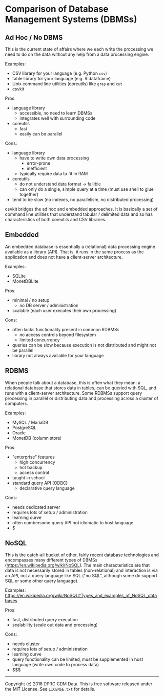 Comparison of Database Management Systems (DBMSs)
=================================================


Ad Hoc / No DBMS
----------------

This is the current state of affairs where we each write the processing
we need to do on the data without any help from a data processing
engine.

Examples:
* CSV library for your language (e.g. Python `csv`)
* table library for your language (e.g. R dataframe)
* Unix command line utilities (coreutils) like `grep` and `cut`
* csvkit

Pros:
* language library
  * accessible, no need to learn DBMSs
  * integrates well with surrounding code
* coreutils
  * fast
  * easily can be parallel

Cons:
* language library
  * have to write own data processing
    * error-prone
    * inefficient
  * typically require data to fit in RAM
* coreutils
  * do not understand data format -> fallible
  * can only do a single, simple query at a time (must use shell to glue together)
* tend to be slow (no indexes, no parallelism, no distributed processing)

csvkit bridges the ad hoc and embedded approaches.  It is basically a
set of command line utilities that understand tabular / delimited data
and so has characteristics of both coreutils and CSV libraries.


Embedded
--------

An embedded database is essentially a (relational) data processing
engine available as a library (API).  That is, it runs in the same
process as the application and does not have a client-server
architecture.

Examples:
* SQLite
* MonetDBLite

Pros:
* minimal / no setup
  * no DB server / administration
* scalable (each user executes their own processing)

Cons:
* often lacks functionality present in common RDBMSs
  * no access controls beyond filesystem
  * limited concurrency
* queries can be slow because execution is not distributed and might not
  be parallel
* library not always available for your language


RDBMS
-----

When people talk about a database, this is often what they mean: a
relational database that stores data in tables, can be queried with SQL,
and runs with a client-server architecture.  Some RDBMSs support query
processing in parallel or distributing data and processing across a
cluster of computers.

Examples:
* MySQL / MariaDB
* PostgreSQL
* Oracle
* MonetDB (column store)

Pros:
* "enterprise" features
  * high concurrency
  * hot backup
  * access control
* taught in school
* standard query API (ODBC)
  * declarative query language

Cons:
* needs dedicated server
* requires lots of setup / administration
* learning curve
* often cumbersome query API not idiomatic to host language
* $


NoSQL
-----

This is the catch-all bucket of other, fairly recent database
technologies and encompasses many different types of DBMSs
(https://en.wikipedia.org/wiki/NoSQL).  The main characteristics are
that data is not necessarily stored in tables (non-relational) and
interaction is via an API, not a query language like SQL ("no SQL",
although some do support SQL or some other query language).

Examples:
https://en.wikipedia.org/wiki/NoSQL#Types_and_examples_of_NoSQL_databases

Pros:
* fast, distributed query execution
* scalability (scale out data and processing)

Cons:
* needs cluster
* requires lots of setup / administration
* learning curve
* query functionality can be limited, must be supplemented in host
  language (write own code to process data)
* $$$


-----

Copyright (c) 2018 DPRG CDM Data.  This is free software released under
the MIT License.  See `LICENSE.txt` for details.
